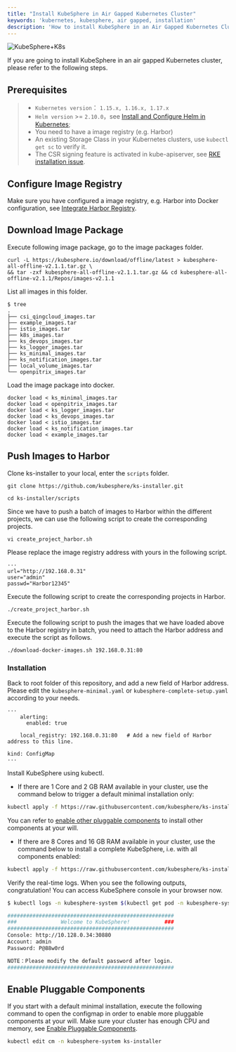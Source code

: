 ```yaml
---
title: "Install KubeSphere in Air Gapped Kubernetes Cluster"
keywords: 'kubernetes, kubesphere, air gapped, installation'
description: 'How to install KubeSphere in an Air Gapped Kubernetes Cluster'
---
```


![KubeSphere+K8s](https://pek3b.qingstor.com/kubesphere-docs/png/20191123144507.png)

If you are going to install KubeSphere in an air gapped Kubernetes cluster, please refer to the following steps.

## Prerequisites

> - `Kubernetes version`： `1.15.x, 1.16.x, 1.17.x`
> - `Helm version` >= `2.10.0`，see [Install and Configure Helm in Kubernetes](https://devopscube.com/install-configure-helm-kubernetes/);
> - You need to have a image registry (e.g. Harbor)
> - An existing Storage Class in your Kubernetes clusters, use `kubectl get sc` to verify it.
> - The CSR signing feature is activated in kube-apiserver, see [RKE installation issue](https://github.com/kubesphere/kubesphere/issues/1925#issuecomment-591698309).

## Configure Image Registry

Make sure you have configured a image registry, e.g. Harbor into Docker configuration, see [Integrate Harbor Registry](../integrate-harbor).

## Download Image Package

Execute following image package, go to the image packages folder.

```
curl -L https://kubesphere.io/download/offline/latest > kubesphere-all-offline-v2.1.1.tar.gz \
&& tar -zxf kubesphere-all-offline-v2.1.1.tar.gz && cd kubesphere-all-offline-v2.1.1/Repos/images-v2.1.1
```

List all images in this folder.

```
$ tree
.
├── csi_qingcloud_images.tar
├── example_images.tar
├── istio_images.tar
├── k8s_images.tar
├── ks_devops_images.tar
├── ks_logger_images.tar
├── ks_minimal_images.tar
├── ks_notification_images.tar
├── local_volume_images.tar
└── openpitrix_images.tar
```

Load the image package into docker.


```
docker load < ks_minimal_images.tar
docker load < openpitrix_images.tar
docker load < ks_logger_images.tar
docker load < ks_devops_images.tar
docker load < istio_images.tar
docker load < ks_notification_images.tar
docker load < example_images.tar
```

## Push Images to Harbor

Clone ks-installer to your local, enter the `scripts` folder.

```
git clone https://github.com/kubesphere/ks-installer.git

cd ks-installer/scripts
```

Since we have to push a batch of images to Harbor within the different projects, we can use the following script to create the corresponding projects.

```
vi create_project_harbor.sh
```

Please replace the image registry address with yours in the following script.

```
···
url="http://192.168.0.31"
user="admin"
passwd="Harbor12345"
```

Execute the following script to create the corresponding projects in Harbor.

```
./create_project_harbor.sh
```

Execute the following script to push the images that we have loaded above to the Harbor registry in batch, you need to attach the Harbor address and execute the script as follows.

```
./download-docker-images.sh 192.168.0.31:80
```

### Installation

Back to root folder of this repository, and add a new field of Harbor address. Please edit the `kubesphere-minimal.yaml` or `kubesphere-complete-setup.yaml` according to your needs.

```
···
    alerting:
      enabled: true

    local_registry: 192.168.0.31:80   # Add a new field of Harbor address to this line.

kind: ConfigMap
···
```

Install KubeSphere using kubectl.

- If there are 1 Core and 2 GB RAM available in your cluster, use the command below to trigger a default minimal installation only:

```bash
kubectl apply -f https://raw.githubusercontent.com/kubesphere/ks-installer/master/kubesphere-minimal.yaml
```

You can refer to [enable other pluggable components](../install-on-k8s-airgapped/#enable-pluggable-components) to install other components at your will.

- If there are 8 Cores and 16 GB RAM available in your cluster, use the command below to install a complete KubeSphere, i.e. with all components enabled:

```bash
kubectl apply -f https://raw.githubusercontent.com/kubesphere/ks-installer/master/kubesphere-complete-setup.yaml
```

Verify the real-time logs. When you see the following outputs, congratulation! You can access KubeSphere console in your browser now.

```bash
$ kubectl logs -n kubesphere-system $(kubectl get pod -n kubesphere-system -l app=ks-install -o jsonpath='{.items[0].metadata.name}') -f

#####################################################
###              Welcome to KubeSphere!           ###
#####################################################
Console: http://10.128.0.34:30880
Account: admin
Password: P@88w0rd

NOTE：Please modify the default password after login.
#####################################################
```

## Enable Pluggable Components

If you start with a default minimal installation, execute the following command to open the configmap in order to enable more pluggable components at your will. Make sure your cluster has enough CPU and memory, see [Enable Pluggable Components](../pluggable-components).

```bash
kubectl edit cm -n kubesphere-system ks-installer
```
